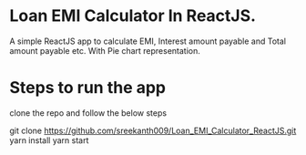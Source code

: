 # Loan EMI Calculator In ReactJS.
A simple ReactJS app to calculate EMI, Interest amount payable and Total amount payable etc.
With Pie chart representation.

# Steps to run the app
clone the repo and follow the below steps

git clone https://github.com/sreekanth009/Loan_EMI_Calculator_ReactJS.git
yarn install
yarn start

